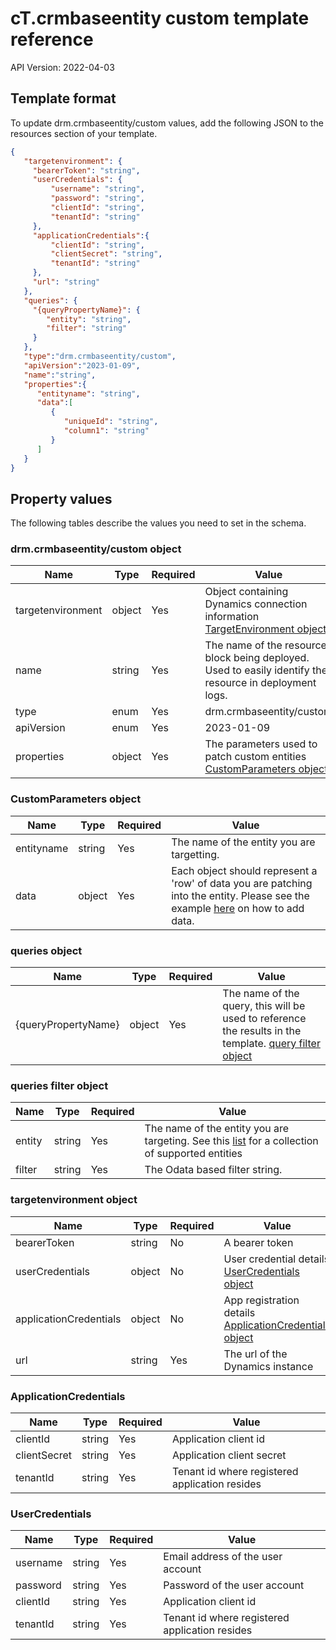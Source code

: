 # cT.crmbaseentity custom template reference

API Version: 2022-04-03

## Template format

To update drm.crmbaseentity/custom values, add the following JSON to the resources section of your template.

```json
{
   "targetenvironment": {
     "bearerToken": "string", 
     "userCredentials": { 
         "username": "string", 
         "password": "string", 
         "clientId": "string", 
         "tenantId": "string" 
     }, 
     "applicationCredentials":{ 
         "clientId": "string", 
         "clientSecret": "string", 
         "tenantId": "string" 
     }, 
     "url": "string" 
   },
   "queries": {
     "{queryPropertyName}": {
        "entity": "string",
        "filter": "string"
     }
   },
   "type":"drm.crmbaseentity/custom",
   "apiVersion":"2023-01-09",
   "name":"string",
   "properties":{
      "entityname": "string",
      "data":[
         {
            "uniqueId": "string",
            "column1": "string"
         }
      ]
   }
}

```

## Property values

The following tables describe the values you need to set in the schema.

### drm.crmbaseentity/custom object

| Name       | Type   | Required | Value                                                                                                    |
|-|-|-|-|
| targetenvironment | object | Yes | Object containing Dynamics connection information <br> [TargetEnvironment object](xref:target-dynamics-instance)
| name       | string | Yes      | The name of the resource block being deployed.  Used to easily identify the resource in deployment logs. |
| type       | enum   | Yes      | drm.crmbaseentity/custom                                                                |
| apiVersion | enum   | Yes      | 2023-01-09                                                                                             |
| properties | object | Yes      | The parameters used to patch custom entities <br> [CustomParameters object](#customparameters-object)                  |

### CustomParameters object

| Name   | Type  | Required | Value                                                    |
|-|-|-|-|
| entityname | string | Yes | The name of the entity you are targetting. |
| data | object | Yes | Each object should represent a 'row' of data you are patching into the entity.  Please see the example [here](xref:example-manage-custom-entities) on how to add data. |

### queries object

| Name       | Type   | Required | Value                                                                                                    |
|-|-|-|-|
| \{queryPropertyName\} | object | Yes | The name of the query, this will be used to reference the results in the template. [query filter object](#queries-filter-object) |

### queries filter object

| Name       | Type   | Required | Value                                                                                                    |
|-|-|-|-|
| entity | string | Yes | The name of the entity you are targeting. See this [list](xref:supported-web-entities) for a collection of supported entities |
| filter | string | Yes | The Odata based filter string.|

### targetenvironment object

| Name | Type | Required | Value |
|-|-|-|-|
| bearerToken| string | No | A bearer token |
| userCredentials | object | No | User credential details <br> [UserCredentials object](#usercredentials) |
| applicationCredentials | object | No | App registration details <br> [ApplicationCredentials object](#applicationcredentials) |
| url | string | Yes | The url of the Dynamics instance |

### ApplicationCredentials

| Name | Type | Required | Value |
|-|-|-|-|
| clientId | string | Yes | Application client id |
| clientSecret | string | Yes | Application client secret |
| tenantId | string | Yes | Tenant id where registered application resides |

### UserCredentials

| Name | Type | Required | Value |
|-|-|-|-|
| username | string | Yes | Email address of the user account |
| password | string | Yes | Password of the user account |
| clientId | string | Yes | Application client id |
| tenantId | string | Yes | Tenant id where registered application resides |